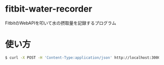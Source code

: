 # fitbit-water-recorder
FitbitのWebAPIを叩いて水の摂取量を記録するプログラム

# 使い方
```sh
$ curl -X POST -H 'Content-Type:application/json' http://localhost:3000/ -d '{"amount":300}'
```
